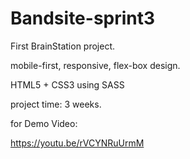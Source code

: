 # Bandsite-sprint3

First BrainStation project. 

mobile-first, responsive, flex-box design.

HTML5 + CSS3 using SASS

project time: 3 weeks.

for Demo Video:

https://youtu.be/rVCYNRuUrmM
